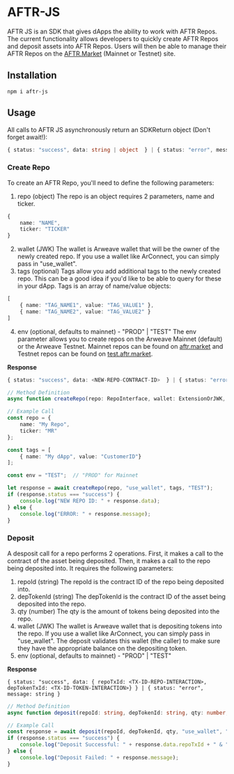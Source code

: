 # AFTR-JS
AFTR JS is an SDK that gives dApps the ability to work with AFTR Repos.  The current functionality allows developers to quickly create AFTR Repos and deposit assets into AFTR Repos.  Users will then be able to manage their AFTR Repos on the [AFTR.Market](https://aftr.market) (Mainnet or Testnet) site.

## Installation
```console
npm i aftr-js
```

## Usage
All calls to AFTR JS asynchronously return an SDKReturn object (Don't forget await!):
```typescript
{ status: "success", data: string | object  } | { status: "error", message: string }
```

### Create Repo
To create an AFTR Repo, you'll need to define the following parameters:
1. repo (object)
The repo is an object requires 2 parameters, name and ticker.
```typescript
{
    name: "NAME",
    ticker: "TICKER"
}
```
2. wallet (JWK)
The wallet is Arweave wallet that will be the owner of the newly created repo. If you use a wallet like ArConnect, you can simply pass in "use_wallet".
3. tags (optional)
Tags allow you add additional tags to the newly created repo. This can be a good idea if you'd like to be able to query for these in your dApp. Tags is an array of name/value objects:
```typescript
[
    { name: "TAG_NAME1", value: "TAG_VALUE1" },
    { name: "TAG_NAME2", value: "TAG_VALUE2" }
]
```
4. env (optional, defaults to mainnet) - "PROD" | "TEST"
The env parameter allows you to create repos on the Arweave Mainnet (default) or the Arweave Testnet. Mainnet repos can be found on [aftr.market](https://aftr.market) and Testnet repos can be found on [test.aftr.market](https://test.aftr.market).  


**Response**
```typescript
{ status: "success", data: <NEW-REPO-CONTRACT-ID>  } | { status: "error", message: string }
```

```typescript
// Method Definition
async function createRepo(repo: RepoInterface, wallet: ExtensionOrJWK, tags?: any, env: "PROD" | "TEST" = "PROD") : Promise<SDKResult>

// Example Call
const repo = {
    name: "My Repo",
    ticker: "MR"
};

const tags = [
    { name: "My dApp", value: "CustomerID"}
];

const env = "TEST";  // "PROD" for Mainnet

let response = await createRepo(repo, "use_wallet", tags, "TEST");
if (response.status === "success") {
    console.log("NEW REPO ID: " + response.data);
} else {
    console.log("ERROR: " + response.message);
}

```

### Deposit
A desposit call for a repo performs 2 operations. First, it makes a call to the contract of the asset being deposited. Then, it makes a call to the repo being deposited into. It requires the following parameters:
1. repoId (string)
The repoId is the contract ID of the repo being deposited into.
2. depTokenId (string)
The depTokenId is the contract ID of the asset being deposited into the repo.
3. qty (number)
The qty is the amount of tokens being deposited into the repo.
4. wallet (JWK)
The wallet is Arweave wallet that is depositing tokens into the repo. If you use a wallet like ArConnect, you can simply pass in "use_wallet". The deposit validates this wallet (the caller) to make sure they have the appropriate balance on the depositing token.
5. env (optional, defaults to mainnet) - "PROD" | "TEST"

**Response**
```
{ status: "success", data: { repoTxId: <TX-ID-REPO-INTERACTION>, depTokenTxId: <TX-ID-TOKEN-INTERACTION>} } | { status: "error", message: string }
```

```typescript
// Method Definition
async function deposit(repoId: string, depTokenId: string, qty: number, wallet: ExtensionOrJWK, env: "PROD" | "TEST" = "PROD") : Promise<SDKResult>

// Example Call
const response = await deposit(repoId, depTokenId, qty, "use_wallet", "TEST");
if (response.status === "success") {
    console.log("Deposit Successful: " + response.data.repoTxId + " & " + response.data.depTokenTxId);
} else {
    console.log("Deposit Failed: " + response.message);
}
```